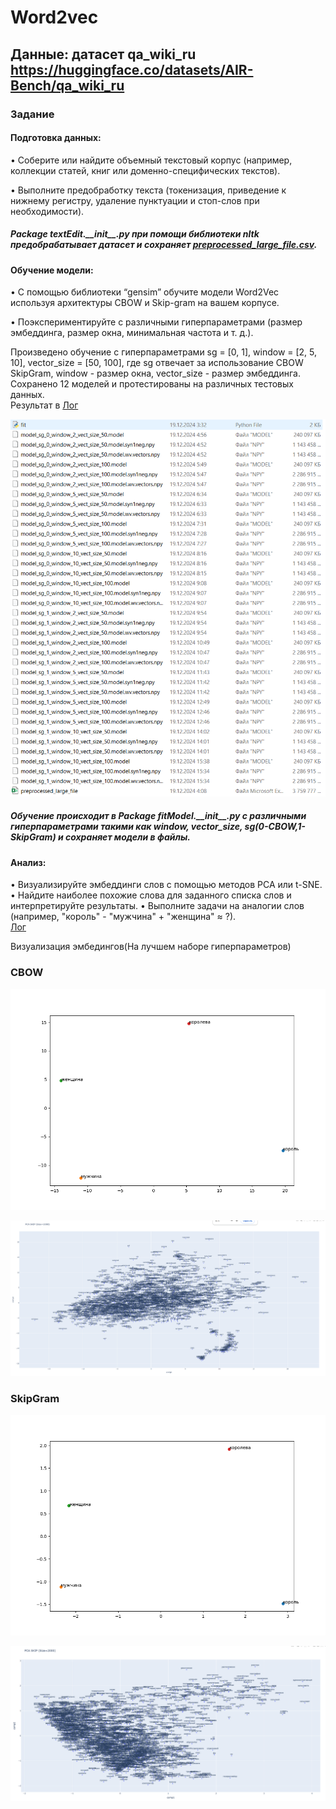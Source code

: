 # Word2vec
## Данные: датасет qa_wiki_ru https://huggingface.co/datasets/AIR-Bench/qa_wiki_ru
### Задание
#### Подготовка данных:
• Соберите или найдите объемный текстовый корпус (например,
коллекции статей, книг или доменно-специфических текстов).
  
• Выполните предобработку текста (токенизация, приведение к нижнему
регистру, удаление пунктуации и стоп-слов при необходимости).  
##### Package textEdit.\_\_init__.py при помощи библиотеки nltk предобрабатывает датасет и сохраняет [preprocessed_large_file.csv](textEdit/preprocessed_large_file.csv).  
#### Обучение модели:
• С помощью библиотеки “gensim” обучите модели Word2Vec используя
архитектуры CBOW и Skip-gram на вашем корпусе.  

• Поэкспериментируйте с различными гиперпараметрами (размер
эмбеддинга, размер окна, минимальная частота и т. д.).  
  
Произведено обучение с гиперпараметрами sg = [0, 1], window = [2, 5, 10], vector_size = [50, 100], где sg отвечает за использование
CBOW SkipGram, window - размер окна, vector_size - размер эмбеддинга.  
Сохранено 12 моделей и протестированы на различных тестовых данных.  
Результат в [Лог](mostSimilar/output.txt)
  
![Снимок.PNG](%D0%A1%D0%BD%D0%B8%D0%BC%D0%BE%D0%BA.PNG)
  
##### Обучение происходит в Package fitModel.\_\_init__.py с различными гиперпараметрами такими как window, vector_size, sg(0-CBOW,1-SkipGram) и сохраняет модели в файлы. 

#### Анализ:
• Визуализируйте эмбеддинги слов с помощью методов PCA или t-SNE.
• Найдите наиболее похожие слова для заданного списка слов и
интерпретируйте результаты.
• Выполните задачи на аналогии слов (например, "король" - "мужчина" +
"женщина" ≈ ?).  
  [Лог](mostSimilar/output.txt)  
  
Визуализация эмбедингов(На лучшем наборе гиперпараметров)
### CBOW  
![cbow_pca.png](showResult/cbow_pca.png)
  
![cmow.PNG](showEmbMap/cmow.PNG)
### SkipGram  
![SkipGram.png](showResult/SkipGram.png)
 
![skipgram.PNG](showEmbMap/skipgram.PNG)